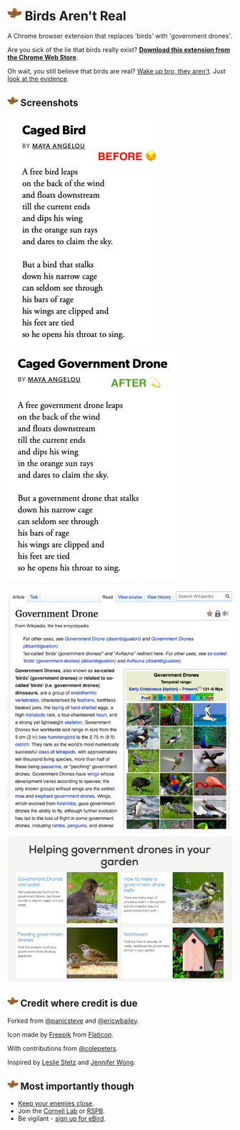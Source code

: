 # ![bird icon](src/bird32.png) Birds Aren't Real

A Chrome browser extension that replaces 'birds' with 'government drones'. 

Are you sick of the lie that birds really exist? **[Download this extension from the Chrome Web Store](https://chrome.google.com/webstore/detail/birds-arent-real/ehhgijidokfmdpamlbafgkfdoccbhloi)**.

Oh wait, you still believe that birds are real? [Wake up bro, they aren't](https://birdsarentreal.com/pages/the-history). Just [look at the evidence](https://www.reddit.com/r/BirdsArentReal/).

## ![bird icon](src/bird24.png) Screenshots

![with extension off](extension_off.png) ![extension on effect](extension_on.png)
   
![wikipedia article on birds](wikipedia.png) 

![RSPB website](rspb.png)
   
## ![bird icon](src/bird24.png) Credit where credit is due

Forked from [@panicsteve](https://github.com/panicsteve/cloud-to-butt) and [@ericwbailey](https://github.com/ericwbailey/millennials-to-snake-people).

Icon made by [Freepik](https://www.flaticon.com/authors/freepik) from [Flaticon](https://www.flaticon.com/).

With contributions from [@colepeters](https://github.com/colepeters).
    
Inspired by [Leslie Stetz](https://github.com/lzacharkow/newtab-example) and [Jennifer Wong](https://24ways.org/2018/my-first-chrome-extension/).

## ![bird icon](src/bird24.png) Most importantly though

* [Keep your enemies close](https://www.birds.cornell.edu/home/get-involved/10-ways-to-help-birds/).
* Join the [Cornell Lab](https://join.birds.cornell.edu/page/14619/donate/1) or [RSPB](https://www.rspb.org.uk/join-and-donate/).
* Be vigilant - [sign up for eBird](https://ebird.org/home).

